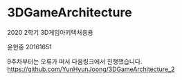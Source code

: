 # 3DGameArchitecture
2020 2학기 3D게임아키텍처응용

윤현중 20161651

9주차부터는 오류가 떠서 다음링크에서 진행했습니다.
https://github.com/YunHyunJoong/3DGameArchitecture_2
